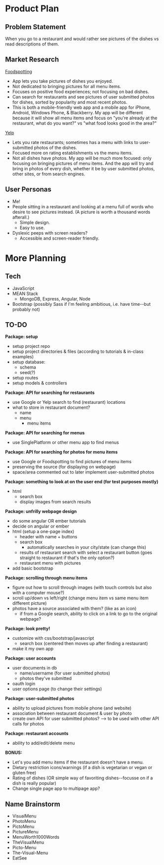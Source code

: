# Product Plan

## Problem Statement
When you go to a restaurant and would rather see pictures of the dishes vs read descriptions of them.

## Market Research
[Foodspotting](http://www.foodspotting.com/)
  - App lets you take pictures of dishes you enjoyed.
  - Not dedicated to bringing pictures for all menu items.
  - Focuses on positive food experiences; not focusing on bad dishes.
  - Can search for restaurants and see pictures of user submitted photos for dishes, sorted by popularity and most recent photos.
  - This is both a mobile-friendly web app and a mobile app for iPhone, Android, Windows Phone, & Blackberry.
My app will be different because it will show all menu items and focus on "you're already at the restaurant, what do you want?" vs "what food looks good in the area?"

[Yelp](http://www.yelp.com/)
  - Lets you rate restaurants; sometimes has a menu with links to user-submitted photos of the dishes.
  - Focused more on rating establishments vs the menu items.
  - Not all dishes have photos.
My app will be much more focused: only focusing on bringing pictures of menu items. And the app will try and bring in photos of every dish, whether it be by user submitted photos, other sites, or from search engines.

## User Personas
- Me!
- People sitting in a restaurant and looking at a menu full of words who desire to see pictures instead. (A picture is worth a thousand words afterall.)
  - Simple design.
  - Easy to use.
- Dyslexic peeps with screen readers?
  - Accessible and screen-reader friendly.

# More Planning

## Tech
- JavaScript
- MEAN Stack
  - MongoDB, Express, Angular, Node
- Bootstrap (possibly Sass if I'm feeling ambitious, i.e. have time--but probably not)

## TO-DO

**Package: setup**
  - setup project repo
  - setup project directories & files (according to tutorials & in-class examples)
  - setup database:
    - schema
    - seed(?)
  - setup routes
  - setup models & controllers

**Package: API for searching for restaurants**
  - use Google or Yelp search to find (restaurant) locations
  - what to store in restaurant document?
    - name
    - menu
      - menu items

**Package: API for searching for menus**
  - use SinglePlatform or other menu app to find menus

**Package: API for searching for photos for menu items**
  - use Google or Foodspotting to find pictures of menu items
  - preserving the source (for displaying on webpage)
  - space/area commented out to later implement user-submitted photos

**Package: something to look at on the user end (for test purposes mostly)**
  - html
    - search box
    - display images from search results

**Package: unfrilly webpage design**
  - do some angular OR ember tutorials
  - decide on angular or ember
  - html (setup a one-page index)
    - header with name + buttons
    - search box
      - automatically searches in your city/state (can change this)
    - results of restaurant search with select a restaurant button (goes straight to restaurant if that's the only option?)
    - restaurant menu with pictures
  - add basic bootstrap

**Package: scrolling through menu items**
  - figure out how to scroll through images (with touch controls but also with a computer mouse?)
  - scroll up/down vs left/right (change menu item vs same menu item different picture)
  - photos have a source associated with them? (like as an icon)
    - if from a Google search, ability to click on a link to go to the original webpage?

**Package: look pretty!**
  - customize with css/bootstrap/javascript
    - search box (centered then moves up after finding a restaurant)
  - make it my own app

**Package: user accounts**
  - user documents in db
    - name/username (for user submitted photos)
    - photos they've submitted
  - oauth login
  - user options page (to change their settings)

**Package: user-submitted photos**
  - ability to upload pictures from mobile phone (and website)
  - association between restaurant document & user by photo
  - create own API for user submitted photos? --> to be used with other API calls for photos

**Package: restaurant accounts**
  - ability to add/edit/delete menu

**BONUS:**
  - Let's you add menu items if the restaurant doesn't have a menu.
  - Dietary restriction icons/warnings (if a dish is vegetarian or vegan or gluten free)
  - Rating of dishes (OR simple way of favoriting dishes--focusse on if a dish is really popular)
  - Change single page app to multipage app?

## Name Brainstorm
- VisualMenu
- PhotoMenu
- PictoMenu
- PictureMenu
- MenuWorth1000Words
- TheVisualMenu
- Picto-Menu
- The-Visual-Menu
- EatSee
